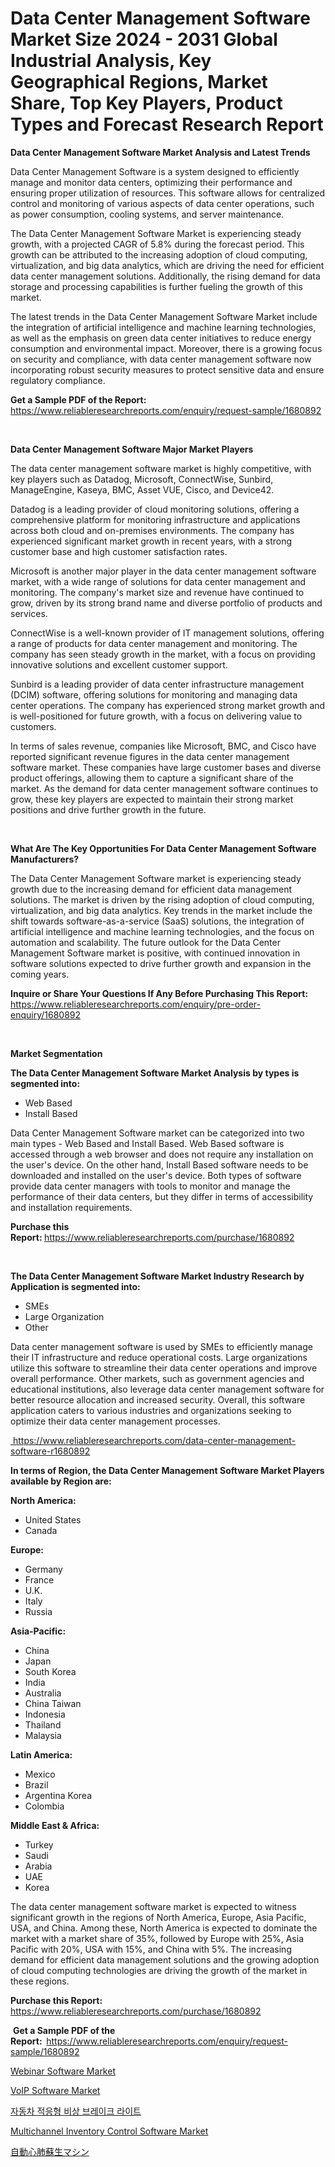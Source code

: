 <p><h1>Data Center Management Software Market Size 2024 - 2031 Global Industrial Analysis, Key Geographical Regions, Market Share, Top Key Players, Product Types and Forecast Research Report</h1></p><p><strong>Data Center Management Software Market Analysis and Latest Trends</strong></p>
<p><p>Data Center Management Software is a system designed to efficiently manage and monitor data centers, optimizing their performance and ensuring proper utilization of resources. This software allows for centralized control and monitoring of various aspects of data center operations, such as power consumption, cooling systems, and server maintenance.</p><p>The Data Center Management Software Market is experiencing steady growth, with a projected CAGR of 5.8% during the forecast period. This growth can be attributed to the increasing adoption of cloud computing, virtualization, and big data analytics, which are driving the need for efficient data center management solutions. Additionally, the rising demand for data storage and processing capabilities is further fueling the growth of this market.</p><p>The latest trends in the Data Center Management Software Market include the integration of artificial intelligence and machine learning technologies, as well as the emphasis on green data center initiatives to reduce energy consumption and environmental impact. Moreover, there is a growing focus on security and compliance, with data center management software now incorporating robust security measures to protect sensitive data and ensure regulatory compliance.</p></p>
<p><strong>Get a Sample PDF of the Report:&nbsp;</strong> <a href="https://www.reliableresearchreports.com/enquiry/request-sample/1680892">https://www.reliableresearchreports.com/enquiry/request-sample/1680892</a></p>
<p>&nbsp;</p>
<p><strong>Data Center Management Software Major Market Players</strong></p>
<p><p>The data center management software market is highly competitive, with key players such as Datadog, Microsoft, ConnectWise, Sunbird, ManageEngine, Kaseya, BMC, Asset VUE, Cisco, and Device42. </p><p>Datadog is a leading provider of cloud monitoring solutions, offering a comprehensive platform for monitoring infrastructure and applications across both cloud and on-premises environments. The company has experienced significant market growth in recent years, with a strong customer base and high customer satisfaction rates.</p><p>Microsoft is another major player in the data center management software market, with a wide range of solutions for data center management and monitoring. The company's market size and revenue have continued to grow, driven by its strong brand name and diverse portfolio of products and services.</p><p>ConnectWise is a well-known provider of IT management solutions, offering a range of products for data center management and monitoring. The company has seen steady growth in the market, with a focus on providing innovative solutions and excellent customer support.</p><p>Sunbird is a leading provider of data center infrastructure management (DCIM) software, offering solutions for monitoring and managing data center operations. The company has experienced strong market growth and is well-positioned for future growth, with a focus on delivering value to customers.</p><p>In terms of sales revenue, companies like Microsoft, BMC, and Cisco have reported significant revenue figures in the data center management software market. These companies have large customer bases and diverse product offerings, allowing them to capture a significant share of the market. As the demand for data center management software continues to grow, these key players are expected to maintain their strong market positions and drive further growth in the future.</p></p>
<p>&nbsp;</p>
<p><strong>What Are The Key Opportunities For Data Center Management Software Manufacturers?</strong></p>
<p><p>The Data Center Management Software market is experiencing steady growth due to the increasing demand for efficient data management solutions. The market is driven by the rising adoption of cloud computing, virtualization, and big data analytics. Key trends in the market include the shift towards software-as-a-service (SaaS) solutions, the integration of artificial intelligence and machine learning technologies, and the focus on automation and scalability. The future outlook for the Data Center Management Software market is positive, with continued innovation in software solutions expected to drive further growth and expansion in the coming years.</p></p>
<p><strong>Inquire or Share Your Questions If Any Before Purchasing This Report:</strong> <a href="https://www.reliableresearchreports.com/enquiry/pre-order-enquiry/1680892">https://www.reliableresearchreports.com/enquiry/pre-order-enquiry/1680892</a></p>
<p>&nbsp;</p>
<p><strong>Market Segmentation</strong></p>
<p><strong>The Data Center Management Software Market Analysis by types is segmented into:</strong></p>
<p><ul><li>Web Based</li><li>Install Based</li></ul></p>
<p><p>Data Center Management Software market can be categorized into two main types - Web Based and Install Based. Web Based software is accessed through a web browser and does not require any installation on the user's device. On the other hand, Install Based software needs to be downloaded and installed on the user's device. Both types of software provide data center managers with tools to monitor and manage the performance of their data centers, but they differ in terms of accessibility and installation requirements.</p></p>
<p><strong>Purchase this Report:&nbsp;</strong><a href="https://www.reliableresearchreports.com/purchase/1680892">https://www.reliableresearchreports.com/purchase/1680892</a></p>
<p>&nbsp;</p>
<p><strong>The Data Center Management Software Market Industry Research by Application is segmented into:</strong></p>
<p><ul><li>SMEs</li><li>Large Organization</li><li>Other</li></ul></p>
<p><p>Data center management software is used by SMEs to efficiently manage their IT infrastructure and reduce operational costs. Large organizations utilize this software to streamline their data center operations and improve overall performance. Other markets, such as government agencies and educational institutions, also leverage data center management software for better resource allocation and increased security. Overall, this software application caters to various industries and organizations seeking to optimize their data center management processes.</p></p>
<p><a href="https://www.reliableresearchreports.com/data-center-management-software-r1680892">&nbsp;https://www.reliableresearchreports.com/data-center-management-software-r1680892</a></p>
<p><strong>In terms of Region, the Data Center Management Software Market Players available by Region are:</strong></p>
<p>
    <p> <strong> North America: </strong>
        <ul>
            <li>United States</li>
            <li>Canada</li>
        </ul>
        </p> 
    <p> <strong> Europe: </strong>
        <ul>
            <li>Germany</li>
            <li>France</li>
            <li>U.K.</li>
            <li>Italy</li>
            <li>Russia</li>
        </ul>
        </p> 
    <p> <strong> Asia-Pacific: </strong>
        <ul>
            <li>China</li>
            <li>Japan</li>
            <li>South Korea</li>
            <li>India</li>
            <li>Australia</li>
            <li>China Taiwan</li>
            <li>Indonesia</li>
            <li>Thailand</li>
            <li>Malaysia</li>
        </ul>
        </p> 
    <p> <strong> Latin America: </strong>
        <ul>
            <li>Mexico</li>
            <li>Brazil</li>
            <li>Argentina Korea</li>
            <li>Colombia</li>
        </ul>
        </p> 
    <p> <strong> Middle East & Africa: </strong>
        <ul>
            <li>Turkey</li>
            <li>Saudi</li>
            <li>Arabia</li>
            <li>UAE</li>
            <li>Korea</li>
        </ul>
    </p>
    </p>
<p><p>The data center management software market is expected to witness significant growth in the regions of North America, Europe, Asia Pacific, USA, and China. Among these, North America is expected to dominate the market with a market share of 35%, followed by Europe with 25%, Asia Pacific with 20%, USA with 15%, and China with 5%. The increasing demand for efficient data management solutions and the growing adoption of cloud computing technologies are driving the growth of the market in these regions.</p></p>
<p><strong>Purchase this Report: </strong><a href="https://www.reliableresearchreports.com/purchase/1680892">https://www.reliableresearchreports.com/purchase/1680892</a></p>
<p>&nbsp;<strong>Get a Sample PDF of the Report:&nbsp;&nbsp;</strong><a href="https://www.reliableresearchreports.com/enquiry/request-sample/1680892">https://www.reliableresearchreports.com/enquiry/request-sample/1680892</a></p>
<p><strong></strong></p>
<p><p><a href="https://github.com/flwellarose/Market-Research-Report-List-2/blob/main/webinar-software-market.md">Webinar Software Market</a></p><p><a href="https://github.com/kimjmgeh81/Market-Research-Report-List-2/blob/main/voip-software-market.md">VoIP Software Market</a></p><p><a href="https://github.com/JosefaRice/Market-Research-Report-List-2/blob/main/169837085542.md">자동차 적응형 비상 브레이크 라이트</a></p><p><a href="https://github.com/AndreanneHane2023/Market-Research-Report-List-2/blob/main/multichannel-inventory-control-software-market.md">Multichannel Inventory Control Software Market</a></p><p><a href="https://github.com/NikitaBruen/Market-Research-Report-List-2/blob/main/564008768483.md">自動心肺蘇生マシン</a></p></p>
